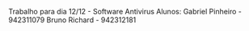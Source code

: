 Trabalho para dia 12/12 - Software Antivirus
Alunos:
Gabriel Pinheiro - 942311079
Bruno Richard - 942312181
